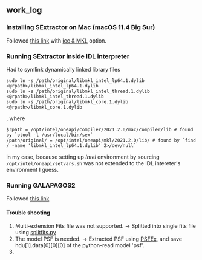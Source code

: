 ## work_log

### Installing SExtractor on Mac (macOS 11.4 Big Sur)

Followed [this link](https://sextractor.readthedocs.io/en/latest/Installing.html) with [icc & MKL](https://software.intel.com/content/www/us/en/develop/articles/free-intel-software-developer-tools.html) option.

### Running SExtractor inside IDL interpreter

Had to symlink dynamically linked library files
```
sudo ln -s /path/original/libmkl_intel_lp64.1.dylib <@rpath>/libmkl_intel_lp64.1.dylib
sudo ln -s /path/original/libmkl_intel_thread.1.dylib <@rpath>/libmkl_intel_thread.1.dylib
sudo ln -s /path/original/libmkl_core.1.dylib <@rpath>/libmkl_core.1.dylib    
```
, where 

```
$rpath = /opt/intel/oneapi/compiler/2021.2.0/mac/compiler/lib # found by `otool -l /usr/local/bin/sex`
/path/original/ = /opt/intel/oneapi/mkl/2021.2.0/lib/ # found by `find / -name 'libmkl_intel_lp64.1.dylib' 2>/dev/null`
```
in my case, because setting up *Intel* environment by sourcing `/opt/intel/oneapi/setvars.sh` was not extended to the IDL intereter's environment I guess.


### Running GALAPAGOS2

Followed [this link](https://github.com/MegaMorph/galapagos/blob/master/EXAMPLE_AND_README/USAGE.md) 

#### Trouble shooting
1. Multi-extension Fits file was not supported. -> Splitted into single fits file using [splitfits.py](https://gist.github.com/vterron/24d904f4711006b07997) 
2. The model PSF is needed. -> Extracted PSF using [PSFEx](https://www.astromatic.net/software/psfex/), and save hdu[1].data[0][0][0] of the python-read model 'psf'.
3. 
